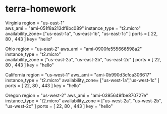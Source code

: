 # terra-homework


Virginia
region = "us-east-1"  
aws_ami = "ami-051f8a213df8bc089"
instance_type = "t2.micro" 
availability_zone= ["us-east-1a", "us-east-1b",  "us-east-1c" ]
ports = [ 22, 80 , 443 ]
key= "hello"

Ohio
region = "us-east-2"
aws_ami = "ami-0900fe555666598a2"
instance_type = "t2.micro"  
availability_zone = ["us-east-2a", "us-east-2b",  "us-east-2c" ]
ports = [ 22, 80 , 443 ]
key = "hello"


California
region = "us-west-1"
aws_ami = "ami-0b990d3cfca306617"
instance_type = "t2.micro" 
availability_zone= ["us-west-1a","us-west-1c" ]
ports = [ 22, 80 , 443 ]
key = "hello"


Oregon 
region = "us-west-2"
aws_ami = "ami-0395649fbe870727e"
instance_type = "t2.micro" 
availability_zone = ["us-west-2a", "us-west-2b",  "us-west-2c" ]
ports = [ 22, 80 , 443 ]
key = "hello"



